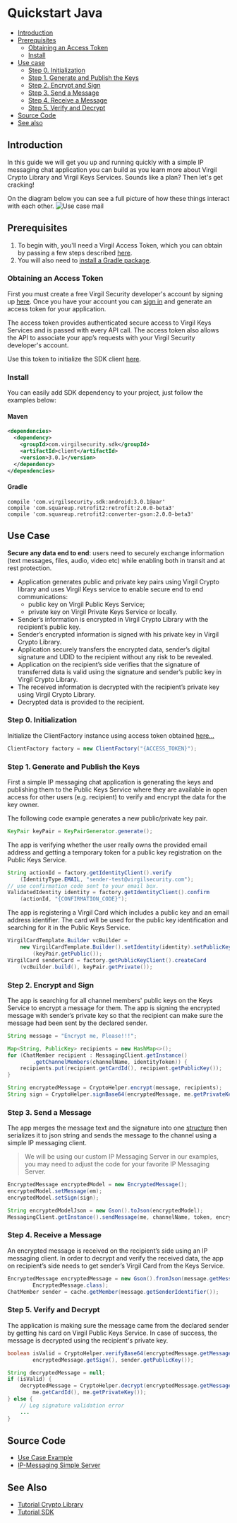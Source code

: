 # Quickstart Java

- [Introduction](#introduction)
- [Prerequisites](#prerequisites)
    - [Obtaining an Access Token](#obtaining-an-access-token)
    - [Install](#install)
- [Use case](#use-case)
    - [Step 0. Initialization](#step-0-initialization)
    - [Step 1. Generate and Publish the Keys](#step-1-generate-and-publish-the-keys)
    - [Step 2. Encrypt and Sign](#step-2-encrypt-and-sign)
    - [Step 3. Send a Message](#step-3-send-a-message)
    - [Step 4. Receive a Message](#step-4-receive-a-message)
    - [Step 5. Verify and Decrypt](#step-5-verify-and-decrypt)
- [Source Code](#source-code)
- [See also](#see-also)

## Introduction

In this guide we will get you up and running quickly with a simple IP messaging chat application you can build as you learn more about Virgil Crypto Library and Virgil Keys Services. Sounds like a plan? Then let's get cracking!

On the diagram below you can see a full picture of how these things interact with each other. ![Use case mail](https://raw.githubusercontent.com/VirgilSecurity/virgil/master/images/IPMessaging.jpg)

## Prerequisites

1. To begin with, you'll need a Virgil Access Token, which you can obtain by passing a few steps described [here](#obtaining-an-access-token).
2. You will also need to [install a Gradle package](#install).

### Obtaining an Access Token

First you must create a free Virgil Security developer's account by signing up [here](https://developer.virgilsecurity.com/account/signup). Once you have your account you can [sign in](https://developer.virgilsecurity.com/account/signin) and generate an access token for your application.

The access token provides authenticated secure access to Virgil Keys Services and is passed with every API call. The access token also allows the API to associate your app’s requests with your Virgil Security developer's account.

Use this token to initialize the SDK client [here](#initialization).

### Install

You can easily add SDK dependency to your project, just follow the examples below:

#### Maven

```xml
<dependencies>
  <dependency>
    <groupId>com.virgilsecurity.sdk</groupId>
    <artifactId>client</artifactId>
    <version>3.0.1</version>
  </dependency>
</dependencies>
```

#### Gradle

```
compile 'com.virgilsecurity.sdk:android:3.0.1@aar'
compile 'com.squareup.retrofit2:retrofit:2.0.0-beta3'
compile 'com.squareup.retrofit2:converter-gson:2.0.0-beta3'
```

## Use Case
**Secure any data end to end**: users need to securely exchange information (text messages, files, audio, video etc) while enabling both in transit and at rest protection. 

- Application generates public and private key pairs using Virgil Crypto library and uses Virgil Keys service to enable secure end to end communications:
    - public key on Virgil Public Keys Service;
    - private key on Virgil Private Keys Service or locally.
- Sender’s information is encrypted in Virgil Crypto Library with the recipient’s public key.
- Sender’s encrypted information is signed with his private key in Virgil Crypto Library.
- Application securely transfers the encrypted data, sender’s digital signature and UDID to the recipient without any risk to be revealed.
- Application on the recipient’s side verifies that the signature of transferred data is valid using the signature and sender’s public key in Virgil Crypto Library.
- The received information is decrypted with the recipient’s private key using Virgil Crypto Library.
- Decrypted data is provided to the recipient.

### Step 0. Initialization

Initialize the ClientFactory instance using access token obtained [here...](#obtaining-an-access-token)

```java
ClientFactory factory = new ClientFactory("{ACCESS_TOKEN}");
``` 

### Step 1. Generate and Publish the Keys
First a simple IP messaging chat application is generating the keys and publishing them to the Public Keys Service where they are available in open access for other users (e.g. recipient) to verify and encrypt the data for the key owner.

The following code example generates a new public/private key pair.

```java
KeyPair keyPair = KeyPairGenerator.generate();
```

The app is verifying whether the user really owns the provided email address and getting a temporary token for a public key registration on the Public Keys Service.

```java
String actionId = factory.getIdentityClient().verify
	(IdentityType.EMAIL, "sender-test@virgilsecurity.com");
// use confirmation code sent to your email box.
ValidatedIdentity identity = factory.getIdentityClient().confirm
	(actionId, "{CONFIRMATION_CODE}");
```

The app is registering a Virgil Card which includes a public key and an email address identifier. The card will be used for the public key identification and searching for it in the Public Keys Service.

```java
VirgilCardTemplate.Builder vcBuilder = 
	new VirgilCardTemplate.Builder().setIdentity(identity).setPublicKey
		(keyPair.getPublic());
VirgilCard senderCard = factory.getPublicKeyClient().createCard
	(vcBuilder.build(), keyPair.getPrivate());
```

### Step 2. Encrypt and Sign
The app is searching for all channel members' public keys on the Keys Service to encrypt a message for them. The app is signing the encrypted message with sender’s private key so that the recipient can make sure the message had been sent by the declared sender.

```java
String message = "Encrypt me, Please!!!";

Map<String, PublicKey> recipients = new HashMap<>();
for (ChatMember recipient : MessagingClient.getInstance()
		.getChannelMembers(channelName, identityToken)) {
	recipients.put(recipient.getCardId(), recipient.getPublicKey());
}

String encryptedMessage = CryptoHelper.encrypt(message, recipients);
String sign = CryptoHelper.signBase64(encryptedMessage, me.getPrivateKey());
```

### Step 3. Send a Message
The app merges the message text and the signature into one [structure](../samples/IPMessagingClient/app/src/main/java/com/virgilsecurity/ipmessaginglient/model/EncryptedMessage.java) then serializes it to json string and sends the message to the channel using a simple IP messaging client.

> We will be using our custom IP Messaging Server in our examples, you may need to adjust the code for your favorite IP Messaging Server.

```java
EncryptedMessage encryptedModel = new EncryptedMessage();
encryptedModel.setMessage(em);
encryptedModel.setSign(sign);

String encryptedModelJson = new Gson().toJson(encryptedModel);
MessagingClient.getInstance().sendMessage(me, channelName, token, encryptedModelJson);
```

### Step 4. Receive a Message
An encrypted message is received on the recipient’s side using an IP messaging client. 
In order to decrypt and verify the received data, the app on recipient’s side needs to get sender’s Virgil Card from the Keys Service.

```java
EncryptedMessage encryptedMessage = new Gson().fromJson(message.getMessage(),
		EncryptedMessage.class);
ChatMember sender = cache.getMember(message.getSenderIdentifier());
```

### Step 5. Verify and Decrypt
The application is making sure the message came from the declared sender by getting his card on Virgil Public Keys Service. In case of success, the message is decrypted using the recipient's private key.

```java
boolean isValid = CryptoHelper.verifyBase64(encryptedMessage.getMessage(), 
		encryptedMessage.getSign(), sender.getPublicKey());

String decryptedMessage = null;
if (isValid) {
	decryptedMessage = CryptoHelper.decrypt(encryptedMessage.getMessage(),
		me.getCardId(), me.getPrivateKey());
} else {
	// Log signature validation error
	...
}
```

## Source Code

* [Use Case Example](https://github.com/VirgilSecurity/virgil-sdk-java-android/tree/master/samples/IPMessagingClient)
* [IP-Messaging Simple Server](https://github.com/VirgilSecurity/virgil-sdk-javascript/tree/master/examples/ip-messaging/server)

## See Also

* [Tutorial Crypto Library](crypto.md)
* [Tutorial SDK](public-keys.md)
